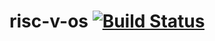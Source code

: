 # risc-v-os [![Build Status](https://app.travis-ci.com/cypox/crvmos.svg?branch=master)](https://travis-ci.com/github/cypox/crvmos)
